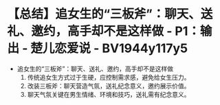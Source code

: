 # 【总结】追女生的“三板斧”：聊天、送礼、邀约，高手却不是这样做 - P1：输出 - 楚儿恋爱说 - BV1944y117y5

-   追女生的“三板斧”：聊天、送礼、邀约，高手却不是这样做
    1.  传统追女生方式过于生硬，应控制需求感，避免给女生压力。
    2.  改装三板斧：聊天营造气氛，送礼纪念意义，邀约展示价值。
    3.  聊天气氛关键在男生情绪、环境和技巧，送礼需有纪念意义。